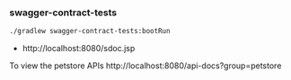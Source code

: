 ### swagger-contract-tests

```bash
./gradlew swagger-contract-tests:bootRun
```

- http://localhost:8080/sdoc.jsp

To view the petstore APIs http://localhost:8080/api-docs?group=petstore